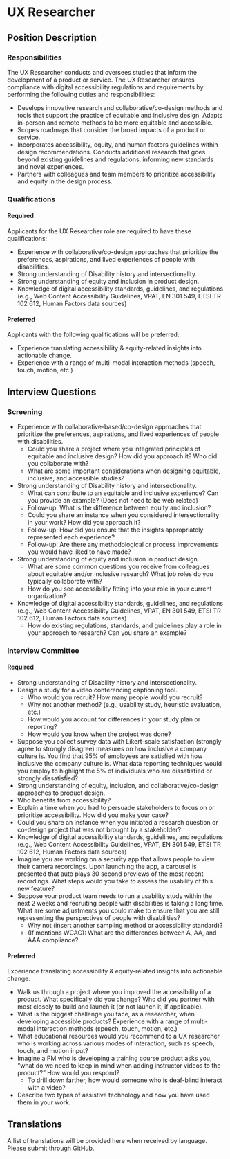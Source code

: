 # UX Researcher

## Position Description

### Responsibilities

The UX Researcher conducts and oversees studies that inform the development of a product or service. The UX Researcher ensures compliance with digital accessibility regulations and requirements by performing the following duties and responsibilities: 
- Develops innovative research and collaborative/co-design methods and tools that support the practice of equitable and inclusive design. Adapts in-person and remote methods to be more equitable and accessible.
- Scopes roadmaps that consider the broad impacts of a product or service.
- Incorporates accessibility, equity, and human factors guidelines within design recommendations. Conducts additional research that goes beyond existing guidelines and regulations, informing new standards and novel experiences.
- Partners with colleagues and team members to prioritize accessibility and equity in the design process.


### Qualifications
#### Required
Applicants for the UX Researcher role are required to have these qualifications:
- Experience with collaborative/co-design approaches that prioritize the preferences, aspirations, and lived experiences of people with disabilities.
- Strong understanding of Disability history and intersectionality. 
- Strong understanding of equity and inclusion in product design.
- Knowledge of digital accessibility standards, guidelines, and regulations (e.g., Web Content Accessibility Guidelines, VPAT, EN 301 549, ETSI TR 102 612, Human Factors data sources)

#### Preferred
Applicants with the following qualifications will be preferred:
- Experience translating accessibility & equity-related insights into actionable change.
- Experience with a range of multi-modal interaction methods (speech, touch, motion, etc.)

## Interview Questions

### Screening
- Experience with collaborative-based/co-design approaches that prioritize the preferences, aspirations, and lived experiences of people with disabilities.
  - Could you share a project where you integrated principles of equitable and inclusive design? How did you approach it? Who did you collaborate with?
  - What are some important considerations when designing equitable, inclusive, and accessible studies?
- Strong understanding of Disability history and intersectionality. 
  - What can contribute to an equitable and inclusive experience? Can you provide an example? (Does not need to be web related) 
  - Follow-up: What is the difference between equity and inclusion?
  - Could you share an instance when you considered intersectionality in your work? How did you approach it?
  - Follow-up: How did you ensure that the insights appropriately represented each experience? 
  - Follow-up: Are there any methodological or process improvements you would have liked to have made?
- Strong understanding of equity and inclusion in product design.
  - What are some common questions you receive from colleagues about equitable and/or inclusive research? What job roles do you typically collaborate with?
  - How do you see accessibility fitting into your role in your current organization?
- Knowledge of digital accessibility standards, guidelines, and regulations (e.g., Web Content Accessibility Guidelines, VPAT, EN 301 549, ETSI TR 102 612, Human Factors data sources)
  - How do existing regulations, standards, and guidelines play a role in your approach to research? Can you share an example?

### Interview Committee

#### Required
- Strong understanding of Disability history and intersectionality.
 - Design a study for a video conferencing captioning tool.
     - Who would you recruit? How many people would you recruit?
     - Why not another method? (e.g., usability study, heuristic evaluation, etc.)
     - How would you account for differences in your study plan or reporting?
     - How would you know when the project was done?
 - Suppose you collect survey data with Likert-scale satisfaction (strongly agree to strongly disagree) measures on how inclusive a company culture is. You find that 95% of employees are satisfied with how inclusive the company culture is. What data reporting techniques would you employ to highlight the 5% of individuals who are dissatisfied or strongly dissatisfied? 
- Strong understanding of equity, inclusion, and collaborative/co-design approaches to product design.
 - Who benefits from accessibility? 
 - Explain a time when you had to persuade stakeholders to focus on or prioritize accessibility. How did you make your case?
 - Could you share an instance when you initiated a research question or co-design project that was not brought by a stakeholder?
- Knowledge of digital accessibility standards, guidelines, and regulations (e.g., Web Content Accessibility Guidelines, VPAT, EN 301 549, ETSI TR 102 612, Human Factors data sources)
 - Imagine you are working on a security app that allows people to view their camera recordings. Upon launching the app, a carousel is presented that auto plays 30 second previews of the most recent recordings. What steps would you take to assess the usability of this new feature?
 - Suppose your product team needs to run a usability study within the next 2 weeks and recruiting people with disabilities is taking a long time. What are some adjustments you could make to ensure that you are still representing the perspectives of people with disabilities?
   - Why not (insert another sampling method or accessibility standard)?
   - (If mentions WCAG): What are the differences between A, AA, and AAA compliance?

#### Preferred
Experience translating accessibility & equity-related insights into actionable change.
- Walk us through a project where you improved the accessibility of a product. What specifically did you change? Who did you partner with most closely to build and launch it (or not launch it, if applicable).
- What is the biggest challenge you face, as a researcher, when developing accessible products?
Experience with a range of multi-modal interaction methods (speech, touch, motion, etc.)
- What educational resources would you recommend to a UX researcher who is working across various modes of interaction, such as speech, touch, and motion input?
- Imagine a PM who is developing a training course product asks you, “what do  we need to keep in mind when adding instructor videos to the product?” How would you respond?
  - To drill down farther, how would someone who is deaf-blind interact with a video?
- Describe two types of assistive technology and how you have used them in your work.

## Translations
A list of translations will be provided here when received by language. Please submit through GitHub.
